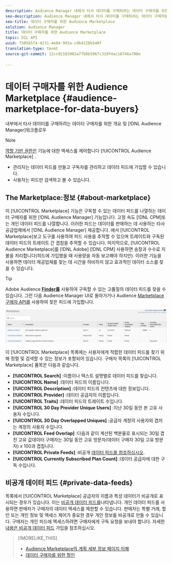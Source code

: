 ```yaml
---
description: Audience Manager 내에서 타사 데이터를 구매하려는 데이터 구매자를 위한 개요 및 워크플로우
seo-description: Audience Manager 내에서 타사 데이터를 구매하려는 데이터 구매자를 위한 개요 및 워크플로우
seo-title: 데이터 구매자를 위한 Audience Marketplace
solution: Audience Manager
title: 데이터 구매자를 위한 Audience Marketplace
topic: DIL API
uuid: f505b5f4-4231-4e84-993a-cd64128b540f
translation-type: tm+mt
source-git-commit: 12cc02103902a77b8b5967c319f4ac18746a700e

---
```



# 데이터 구매자를 위한 Audience Marketplace {#audience-marketplace-for-data-buyers}

내부에서 타사 데이터를 구매하려는 데이터 구매자를 위한 개요 및 [!DNL Audience Manager]워크플로우

>[!NOTE]
>[역할 기반 권한은](../../../reporting/reports-dashboard.md) 기능에 대한 액세스를 제어합니다 [!UICONTROL Audience Marketplace] .
>
>* 관리자는 데이터 피드를 만들고 구독자를 관리하고 데이터 피드에 가입할 수 있습니다.
>* 사용자는 피드만 검색하고 볼 수 있습니다.


## The Marketplace:정보 {#about-marketplace}

<!-- c_marketplace_about.xml -->

이 [!UICONTROL Marketplace] 기능은 구독할 수 있는 데이터 피드를 나열하는 데이터 구매자를 위한 [!DNL Audience Manager] 기능입니다. 고정 속도 [!DNL CPM]또는 개인 데이터 피드를 나열합니다. 이러한 피드는 데이터를 판매하는 데 사용하는 타사 공급업체에서 [!DNL Audience Manager] 제공합니다. 에서 [!UICONTROL Marketplace]보고 도구를 사용하여 피드 사용을 추적할 수 있으며 트레이트와 구독된 데이터 피드의 트레이트 간 겹침을 추적할 수 있습니다. 마지막으로, [!UICONTROL Audience Marketplace]를 [!DNL Adobe] [!DNL CPM] 사용하면 송장과 수수료 지불을 처리합니다(피드에 가입했을 때 사용량을 자동 보고해야 하지만). 이러한 기능을 사용하면 데이터 제공업체를 찾는 데 시간을 허비하지 않고 효과적인 데이터 소스를 찾을 수 있습니다.

>[!TIP]
> 
>Adobe Audience **[Finder를](https://www.adobe-audience-finder.com/)** 사용하여 구독할 수 있는 고품질의 데이터 피드를 찾을 수 있습니다. 그런 다음 Audience Manager UI로 돌아가거나 Audience [Marketplace 구매자 API를](https://bank.demdex.com/portal/swagger/index.html#/Audience_Marketplace_Buyer_API) 사용하여 찾은 피드에 가입합니다.

![](assets/buyer_marketplace.png)

이 [!UICONTROL Marketplace] 목록에는 사용자에게 적합한 데이터 피드를 찾기 위해 정렬 및 검색할 수 있는 정보가 포함되어 있습니다. 구매자 목록의 [!UICONTROL Marketplace] 품목은 다음과 같습니다.

* **[!UICONTROL Search]** :이름이나 텍스트 설명별로 데이터 피드를 찾습니다.
* **[!UICONTROL Name]** :데이터 피드의 이름입니다.
* **[!UICONTROL Description]** :데이터 피드의 컨텐츠에 대한 정보입니다.
* **[!UICONTROL Provider]** :데이터 공급자의 이름입니다.
* **[!UICONTROL Traits]** :데이터 피드의 트레이트 수입니다.
* **[!UICONTROL 30 Day Provider Unique Users]** :지난 30일 동안 본 고유 사용자 수입니다.
* **[!UICONTROL 30 Day Overlapped Uniques]** :공급자 계정의 사용자와 겹치는 계정의 사용자 수입니다.
* **[!UICONTROL Feed Overlap]** :다음과 같이 계산된 백분율로 표시되는 30일 겹친 고유 값데이터 구매자는 30일 동안 고유 방문자/데이터 구매자 30일 고유 방문자) x 100과 겹칩니다.
* **[!UICONTROL Private Feeds]** :비공개 [데이터 피드를 참조하십시오](../../../features/audience-marketplace/marketplace-private-feeds.md).
* **[!UICONTROL Currently Subscribed Plan Count]** :데이터 공급자에 대한 구독 수입니다.

## 비공개 데이터 피드 {#private-data-feeds}

목록에서 [!UICONTROL Marketplace] 공급자의 이름과 특성 데이터가 비공개로 표시되는 경우가 있습니다. 이는 [비공개 데이터 피드를](../../../features/audience-marketplace/marketplace-private-feeds.md)나타냅니다. 개인 데이터 피드를 사용하면 판매자가 구매자의 데이터 액세스를 제한할 수 있습니다. 판매자는 특별 거래, 할인 또는 개인 정보 및 액세스 제어가 중요한 경우 개인 정보를 비공개로 만들 수 있습니다. 구매자는 개인 피드에 액세스하려면 구매자에게 구독 요청을 보내야 합니다. 자세한 [내용은 비공개 데이터 피드](../../../features/audience-marketplace/marketplace-data-buyers/marketplace-manage-subscriptions.md#subscript-private-data-feed) 가입을 참조하십시오.

>[!MORELIKE_THIS]
>
>* [Audience Marketplace의 계획 세부 정보 페이지 이해](../../../features/audience-marketplace/marketplace-data-buyers/marketplace-manage-subscriptions.md#marketplace-buyer-details)
>* [데이터 구매자를 위한 할인](../../../features/audience-marketplace/marketplace-data-buyers/marketplace-manage-subscriptions.md#buyer-discount)

